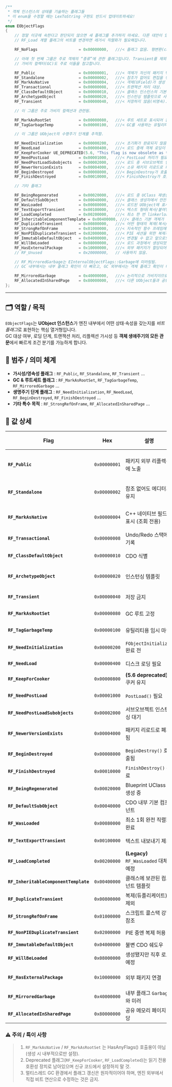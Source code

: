 ```cpp
/**
 * 객체 인스턴스의 상태를 기술하는 플래그들
 * 이 enum을 수정할 때는 LexToString 구현도 반드시 업데이트하세요!
 */
enum EObjectFlags
{
	// 정말 이곳에 속한다고 판단되지 않으면 새 플래그를 추가하지 마세요. 다른 대안이 있습니다.
	// RF_Load 계열 플래그의 비트를 변경하면 레거시 직렬화가 필요해집니다.

	RF_NoFlags					= 0x00000000,	///< 플래그 없음. 형변환(cast)을 피하기 위해 사용.

	// 아래 첫 번째 그룹은 주로 객체의 “종류”에 관한 플래그입니다. Transient를 제외하면 지속성 플래그입니다.
	// 가비지 컬렉터(GC)도 주로 이들을 참고합니다.

	RF_Public					= 0x00000001,	///< 객체가 자신의 패키지 밖에서도 보임.
	RF_Standalone				= 0x00000002,	///< 참조가 없어도 편집을 위해 객체를 유지.
	RF_MarkAsNative				= 0x00000004,	///< 객체(UField)가 생성 시 네이티브로 표시됨(HasAnyFlags() 등에서 사용 금지).
	RF_Transactional			= 0x00000008,	///< 트랜잭션 처리 대상.
	RF_ClassDefaultObject		= 0x00000010,	///< 클래스 인스턴스의 기본 템플릿(CDO). 클래스마다 하나 생성됨.
	RF_ArchetypeObject			= 0x00000020,	///< 인스턴싱 템플릿으로 사용할 수 있는 객체. 모든 템플릿에 설정됨.
	RF_Transient				= 0x00000040,	///< 저장하지 않음(비영속).

	// 이 그룹은 주로 가비지 컬렉션과 관련됨.

	RF_MarkAsRootSet			= 0x00000080,	///< 루트 세트로 표시되어 참조가 없어도 GC되지 않음(HasAnyFlags() 등에서 사용 금지).
	RF_TagGarbageTemp			= 0x00000100,	///< GC를 사용하는 유틸리티용 임시 사용자 플래그. GC 자체는 해석하지 않음.

	// 이 그룹은 UObject의 수명주기 단계를 추적함.

	RF_NeedInitialization		= 0x00000200,	///< 초기화가 완료되지 않음. ~FObjectInitializer 완료 시 해제됨.
	RF_NeedLoad					= 0x00000400,	///< 로드 중에 객체 로딩이 필요함을 나타냄.
	RF_KeepForCooker UE_DEPRECATED(5.6, "This flag is now obsolete as the functionality is unnecessary.") = 0x00000800,	///< 쿠커가 사용 중이므로 GC 중에도 유지(UE 5.6부터 불필요하여 폐기).
	RF_NeedPostLoad				= 0x00001000,	///< PostLoad 처리가 필요함.
	RF_NeedPostLoadSubobjects	= 0x00002000,	///< 로드 중 서브오브젝트 인스턴싱 및 직렬화된 컴포넌트 참조 수정이 필요함.
	RF_NewerVersionExists		= 0x00004000,	///< 소유 패키지 리로드로 폐기되었고 더 새로운 버전이 존재함.
	RF_BeginDestroyed			= 0x00008000,	///< BeginDestroy가 호출됨.
	RF_FinishDestroyed			= 0x00010000,	///< FinishDestroy가 호출됨.

	// 기타 플래그

	RF_BeingRegenerated			= 0x00020000,	///< 로드 중 UClass 재생성(예: 블루프린트) 과정에서 UClass를 만드는 데 쓰이는 UObject 및 생성 중인 UClass에 표시됨(FLinkerLoad::CreateExport() 참고).
	RF_DefaultSubObject			= 0x00040000,	///< 클래스 생성자에서 만든 서브오브젝트 템플릿 및 그로부터 생성된 모든 인스턴스에 표시됨.
	RF_WasLoaded				= 0x00080000,	///< 로드된 UObject에 표시됨.
	RF_TextExportTransient		= 0x00100000,	///< 텍스트 형태(복사/붙여넣기 등)로 내보내지 않음. 보통 상위 객체 데이터로 재생성 가능한 서브오브젝트에 사용.
	RF_LoadCompleted			= 0x00200000,	///< 최소 한 번 linkerload에 의해 완전히 직렬화됨. 사용 금지, RF_WasLoaded로 대체해야 함.
	RF_InheritableComponentTemplate = 0x00400000, ///< 클래스 기본 객체가 아니라 “클래스 내부”에 저장된 서브오브젝트 템플릿. 기본 서브오브젝트 이후에 인스턴싱됨.
	RF_DuplicateTransient		= 0x00800000,	///< 어떤 형태의 복제(복사/붙여넣기, 바이너리 복제 등)에도 포함되면 안 됨.
	RF_StrongRefOnFrame			= 0x01000000,	///< 지속적인 함수 프레임에서의 참조를 강한 참조로 취급.
	RF_NonPIEDuplicateTransient	= 0x02000000,	///< PIE 세션을 위한 복제가 아닌 한 복제 대상에 포함되면 안 됨.
	RF_ImmutableDefaultObject	= 0x04000000,	///< 변경될 수 없고 앞으로도 변경되지 않는 클래스 기본 객체의 숨김 버전.
	RF_WillBeLoaded				= 0x08000000,	///< 로드 과정에서 생성되었으며 곧 로드될 예정.
	RF_HasExternalPackage		= 0x10000000,	///< 외부 패키지가 할당되어 있으며 최상위 패키지 획득 시 이를 조회해야 함.
	// RF_Unused				= 0x20000000,   // 사용하지 않음.

	// RF_MirroredGarbage는 EInternalObjectFlags::Garbage에 미러링됨.
	// GC 내부에서는 내부 플래그 확인이 더 빠르고, GC 외부에서는 객체 플래그 확인이 더 빠르기 때문.

	RF_MirroredGarbage			= 0x40000000,	///< 논리적으로 가비지이므로 참조되면 안 됨. 성능을 위해 내부 플래그의 Garbage와 미러링됨.
	RF_AllocatedInSharedPage	= 0x80000000,	///< 다른 UObject들과 공유되는 참조 카운트 기반 페이지에서 할당됨.
};
```
---
## 🗂️ 역할 / 목적
`EObjectFlags`는 **UObject 인스턴스**가 엔진 내부에서 어떤 상태·속성을 갖는지를 *비트 플래그*로 표현하는 핵심 열거형입니다.  
GC 대상 여부, 로딩 단계, 트랜잭션 처리, 리플렉션 가시성 등 **객체 생애주기의 모든 관문**에서 빠르게 조건 분기를 가능하게 합니다.

## 🔖 범주 / 의미 체계
- **가시성/영속성 플래그** : `RF_Public`, `RF_Standalone`, `RF_Transient` …  
- **GC & 루트세트 플래그** : `RF_MarkAsRootSet`, `RF_TagGarbageTemp`, `RF_MirroredGarbage` …  
- **생명주기 단계 플래그** : `RF_NeedInitialization`, `RF_NeedLoad`, `RF_BeginDestroyed`, `RF_FinishDestroyed` …  
- **기타 특수 목적** : `RF_StrongRefOnFrame`, `RF_AllocatedInSharedPage` …

## 🧾 값 상세
| Flag                                  | Hex          | 설명                                | 대표 사용처 / 영향 영역             |
| ------------------------------------- | ------------ | --------------------------------- | -------------------------- |
| **`RF_Public`**                       | `0x00000001` | 패키지 외부 리플렉션에 노출                   | 에디터 Outliner, Blueprint 참조 |
| **`RF_Standalone`**                   | `0x00000002` | 참조 없어도 에디터가 유지                    | 에셋 브라우저 임시 객체              |
| **`RF_MarkAsNative`**                 | `0x00000004` | C++ 네이티브 필드 표시 (조회 전용)            | 리플렉션 메타테이블 구축              |
| **`RF_Transactional`**                | `0x00000008` | Undo/Redo 스택에 기록                  | 에디터 편집 작업                  |
| **`RF_ClassDefaultObject`**           | `0x00000010` | CDO 식별                            | 클래스 템플릿 복제                 |
| **`RF_ArchetypeObject`**              | `0x00000020` | 인스턴싱 템플릿                          | Blueprint 클래스 디폴트          |
| **`RF_Transient`**                    | `0x00000040` | 저장 금지                             | 런타임 생성 임시 자원               |
| **`RF_MarkAsRootSet`**                | `0x00000080` | GC 루트 고정                          | `GEngine`, `GWorld` 등      |
| **`RF_TagGarbageTemp`**               | `0x00000100` | 유틸리티용 임시 마킹                       | 에디터 전용 스캔                  |
| **`RF_NeedInitialization`**           | `0x00000200` | `FObjectInitializer` 완료 전         | 객체 생성 직후                   |
| **`RF_NeedLoad`**                     | `0x00000400` | 디스크 로딩 필요                         | `LinkerLoad` 단계            |
| **`RF_KeepForCooker`**                | `0x00000800` | **(5.6 deprecated)** 쿠커 유지        | 과거 쿠킹                      |
| **`RF_NeedPostLoad`**                 | `0x00001000` | `PostLoad()` 필요                   | 에셋 패치 시                    |
| **`RF_NeedPostLoadSubobjects`**       | `0x00002000` | 서브오브젝트 인스턴싱 대기                    | 컴포넌트 Fix-up                |
| **`RF_NewerVersionExists`**           | `0x00004000` | 패키지 리로드로 폐기됨                      | Hot-Reload 충돌              |
| **`RF_BeginDestroyed`**               | `0x00008000` | `BeginDestroy()` 호출됨              | GC 파이프라인                   |
| **`RF_FinishDestroyed`**              | `0x00010000` | `FinishDestroy()` 완료              | 실제 메모리 해제 직전               |
| **`RF_BeingRegenerated`**             | `0x00020000` | Blueprint UClass 재생성 중            | 에디터 재컴파일                   |
| **`RF_DefaultSubObject`**             | `0x00040000` | CDO 내부 기본 컴포넌트                    | 자동 인스턴스                    |
| **`RF_WasLoaded`**                    | `0x00080000` | 최소 1회 완전 직렬화 완료                   | 에셋 캐싱 판단                   |
| **`RF_TextExportTransient`**          | `0x00100000` | 텍스트 내보내기 제외                       | 복사·붙여넣기                    |
| **`RF_LoadCompleted`**                | `0x00200000` | **(Legacy)** `RF_WasLoaded` 대체 예정 |                            |
| **`RF_InheritableComponentTemplate`** | `0x00400000` | 클래스에 보관된 컴포넌트 템플릿                 | 파생 클래스 자동 포함               |
| **`RF_DuplicateTransient`**           | `0x00800000` | 복제(듀플리케이트) 제외                     | PIE 빠른 복제                  |
| **`RF_StrongRefOnFrame`**             | `0x01000000` | 스크립트 콜스택 강한 참조                    | Blueprint VM               |
| **`RF_NonPIEDuplicateTransient`**     | `0x02000000` | PIE 중엔 복제 허용                      | Live Coding                |
| **`RF_ImmutableDefaultObject`**       | `0x04000000` | 불변 CDO 쉐도우                        | 에디터 비교                     |
| **`RF_WillBeLoaded`**                 | `0x08000000` | 생성됐지만 직후 로드 예정                    | Async 패키지 풀                |
| **`RF_HasExternalPackage`**           | `0x10000000` | 외부 패키지 연결                         | OFPA (One File Per Actor)  |
| **`RF_MirroredGarbage`**              | `0x40000000` | 내부 플래그 `Garbage`와 미러              | GC 성능 최적화                  |
| **`RF_AllocatedInSharedPage`**        | `0x80000000` | 공유 메모리 페이지 할당                     | PS5 메모리 최적화                |
### ⚠️ 주의 / 특이 사항

> 1. `RF_MarkAsNative` / `RF_MarkAsRootSet` 는 HasAnyFlags() 호출용이 아님 (생성 시 내부적으로만 설정).  
> 2. Deprecated 플래그(`RF_KeepForCooker`, `RF_LoadCompleted`)는 읽기 전용 호환성 장치로 남아있으며 신규 코드에서 설정하지 말 것.  
> 3. 멀티스레드 GC 환경에서 플래그 갱신은 원자적이어야 하며, 엔진 외부에서 직접 비트 연산으로 수정하는 것은 금지.

